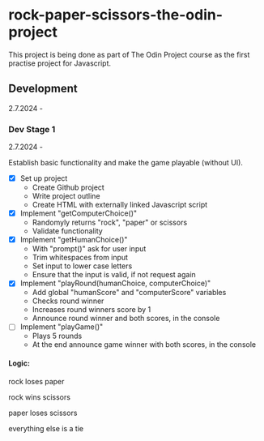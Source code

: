 # rock-paper-scissors-the-odin-project
This project is being done as part of The Odin Project course as the first practise project for Javascript.

## Development
2.7.2024 - 

### Dev Stage 1
2.7.2024 - 

Establish basic functionality and make the game playable (without UI).
- [x] Set up project
    - Create Github project
    - Write project outline
    - Create HTML with externally linked Javascript script
- [x] Implement "getComputerChoice()"
    - Randomyly returns "rock", "paper" or scissors
    - Validate functionality
- [x] Implement "getHumanChoice()"
    - With "prompt()" ask for user input
    - Trim whitespaces from input
    - Set input to lower case letters
    - Ensure that the input is valid, if not request again
- [x] Implement "playRound(humanChoice, computerChoice)"
    - Add global "humanScore" and "computerScore" variables
    - Checks round winner
    - Increases round winners score by 1
    - Announce round winner and both scores, in the console
- [ ] Implement "playGame()"
    - Plays 5 rounds
    - At the end announce game winner with both scores, in the console


#### Logic:

rock loses paper

rock wins scissors

paper loses scissors

everything else is a tie
